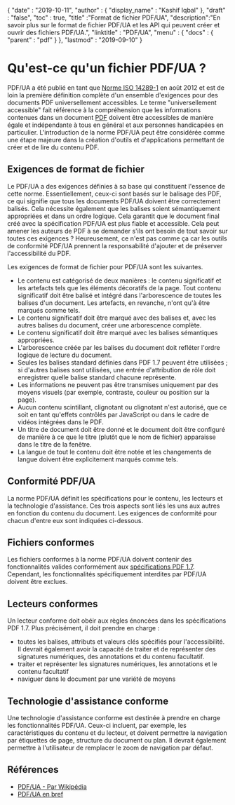 {
  "date" : "2019-10-11",
  "author" : {
    "display_name" : "Kashif Iqbal"
},
  "draft" : "false",
  "toc" : true,
  "title" :"Format de fichier PDF/UA",
  "description":"En savoir plus sur le format de fichier PDF/UA et les API qui peuvent créer et ouvrir des fichiers PDF/UA.",
  "linktitle" : "PDF/UA",
  "menu" : {
    "docs" : {
      "parent" : "pdf"
}
},
  "lastmod" : "2019-09-10"
}

# Qu'est-ce qu'un fichier PDF/UA ? #

PDF/UA a été publié en tant que [Norme ISO 14289-1](https://en.wikipedia.org/wiki/ISO_14289) en août 2012 et est de loin la première définition complète d'un ensemble d'exigences pour des documents PDF universellement accessibles. Le terme "universellement accessible" fait référence à la compréhension que les informations contenues dans un document [PDF](/fr/pdf/) doivent être accessibles de manière égale et indépendante à tous en général et aux personnes handicapées en particulier. L'introduction de la norme PDF/UA peut être considérée comme une étape majeure dans la création d'outils et d'applications permettant de créer et de lire du contenu PDF.

## Exigences de format de fichier ##

Le PDF/UA a des exigences définies à sa base qui constituent l'essence de cette norme. Essentiellement, ceux-ci sont basés sur le balisage des PDF, ce qui signifie que tous les documents PDF/UA doivent être correctement balisés. Cela nécessite également que les balises soient sémantiquement appropriées et dans un ordre logique. Cela garantit que le document final créé avec la spécification PDF/UA est plus fiable et accessible. Cela peut amener les auteurs de PDF à se demander s'ils ont besoin de tout savoir sur toutes ces exigences ? Heureusement, ce n'est pas comme ça car les outils de conformité PDF/UA prennent la responsabilité d'ajouter et de préserver l'accessibilité du PDF.

Les exigences de format de fichier pour PDF/UA sont les suivantes.

* Le contenu est catégorisé de deux manières : le contenu significatif et les artefacts tels que les éléments décoratifs de la page. Tout contenu significatif doit être balisé et intégré dans l'arborescence de toutes les balises d'un document. Les artefacts, en revanche, n'ont qu'à être marqués comme tels.
* Le contenu significatif doit être marqué avec des balises et, avec les autres balises du document, créer une arborescence complète.
* Le contenu significatif doit être marqué avec les balises sémantiques appropriées.
* L'arborescence créée par les balises du document doit refléter l'ordre logique de lecture du document.
* Seules les balises standard définies dans PDF 1.7 peuvent être utilisées ; si d'autres balises sont utilisées, une entrée d'attribution de rôle doit enregistrer quelle balise standard chacune représente.
* Les informations ne peuvent pas être transmises uniquement par des moyens visuels (par exemple, contraste, couleur ou position sur la page).
* Aucun contenu scintillant, clignotant ou clignotant n'est autorisé, que ce soit en tant qu'effets contrôlés par JavaScript ou dans le cadre de vidéos intégrées dans le PDF.
* Un titre de document doit être donné et le document doit être configuré de manière à ce que le titre (plutôt que le nom de fichier) apparaisse dans le titre de la fenêtre.
* La langue de tout le contenu doit être notée et les changements de langue doivent être explicitement marqués comme tels.

## Conformité PDF/UA ##

La norme PDF/UA définit les spécifications pour le contenu, les lecteurs et la technologie d'assistance. Ces trois aspects sont liés les uns aux autres en fonction du contenu du document. Les exigences de conformité pour chacun d'entre eux sont indiquées ci-dessous.

## Fichiers conformes ##

Les fichiers conformes à la norme PDF/UA doivent contenir des fonctionnalités valides conformément aux [spécifications PDF 1.7](https://opensource.adobe.com/dc-acrobat-sdk-docs/standards/pdfstandards/pdf/PDF32000_2008.pdf). Cependant, les fonctionnalités spécifiquement interdites par PDF/UA doivent être exclues.

## Lecteurs conformes ##

Un lecteur conforme doit obéir aux règles énoncées dans les spécifications PDF 1.7. Plus précisément, il doit prendre en charge :

* toutes les balises, attributs et valeurs clés spécifiés pour l'accessibilité. Il devrait également avoir la capacité de traiter et de représenter des signatures numériques, des annotations et du contenu facultatif.
* traiter et représenter les signatures numériques, les annotations et le contenu facultatif
* naviguer dans le document par une variété de moyens

## Technologie d'assistance conforme ##

Une technologie d'assistance conforme est destinée à prendre en charge les fonctionnalités PDF/UA. Ceux-ci incluent, par exemple, les caractéristiques du contenu et du lecteur, et doivent permettre la navigation par étiquettes de page, structure du document ou plan. Il devrait également permettre à l'utilisateur de remplacer le zoom de navigation par défaut.

## Références ##

* [PDF/UA - Par Wikipédia](https://en.wikipedia.org/wiki/PDF/UA)
* [PDF/UA en bref](http://www.pdfa.org/publication/pdfua-in-a-nutshell/)

